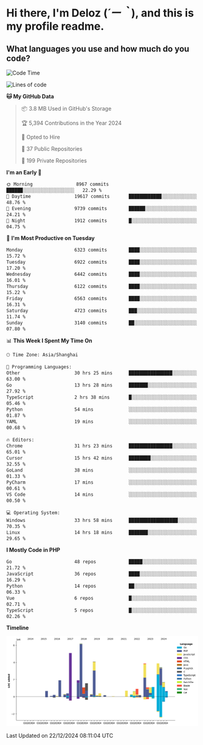 # **Hi there, I'm Deloz (*´ー｀*), and this is my profile readme.**

## **What languages you use and how much do you code?**

<!--START_SECTION:waka-->
![Code Time](http://img.shields.io/badge/Code%20Time-5%2C329%20hrs%2026%20mins-blue)

![Lines of code](https://img.shields.io/badge/From%20Hello%20World%20I%27ve%20Written-43.9%20million%20lines%20of%20code-blue)

**🐱 My GitHub Data** 

> 📦 3.8 MB Used in GitHub's Storage 
 > 
> 🏆 5,394 Contributions in the Year 2024
 > 
> 💼 Opted to Hire
 > 
> 📜 37 Public Repositories 
 > 
> 🔑 199 Private Repositories 
 > 
**I'm an Early 🐤** 

```text
🌞 Morning                8967 commits        ██████░░░░░░░░░░░░░░░░░░░   22.29 % 
🌆 Daytime                19617 commits       ████████████░░░░░░░░░░░░░   48.76 % 
🌃 Evening                9739 commits        ██████░░░░░░░░░░░░░░░░░░░   24.21 % 
🌙 Night                  1912 commits        █░░░░░░░░░░░░░░░░░░░░░░░░   04.75 % 
```
📅 **I'm Most Productive on Tuesday** 

```text
Monday                   6323 commits        ████░░░░░░░░░░░░░░░░░░░░░   15.72 % 
Tuesday                  6922 commits        ████░░░░░░░░░░░░░░░░░░░░░   17.20 % 
Wednesday                6442 commits        ████░░░░░░░░░░░░░░░░░░░░░   16.01 % 
Thursday                 6122 commits        ████░░░░░░░░░░░░░░░░░░░░░   15.22 % 
Friday                   6563 commits        ████░░░░░░░░░░░░░░░░░░░░░   16.31 % 
Saturday                 4723 commits        ███░░░░░░░░░░░░░░░░░░░░░░   11.74 % 
Sunday                   3140 commits        ██░░░░░░░░░░░░░░░░░░░░░░░   07.80 % 
```


📊 **This Week I Spent My Time On** 

```text
🕑︎ Time Zone: Asia/Shanghai

💬 Programming Languages: 
Other                    30 hrs 25 mins      ████████████████░░░░░░░░░   63.00 % 
Go                       13 hrs 28 mins      ███████░░░░░░░░░░░░░░░░░░   27.92 % 
TypeScript               2 hrs 38 mins       █░░░░░░░░░░░░░░░░░░░░░░░░   05.46 % 
Python                   54 mins             ░░░░░░░░░░░░░░░░░░░░░░░░░   01.87 % 
YAML                     19 mins             ░░░░░░░░░░░░░░░░░░░░░░░░░   00.68 % 

🔥 Editors: 
Chrome                   31 hrs 23 mins      ████████████████░░░░░░░░░   65.01 % 
Cursor                   15 hrs 42 mins      ████████░░░░░░░░░░░░░░░░░   32.55 % 
GoLand                   38 mins             ░░░░░░░░░░░░░░░░░░░░░░░░░   01.33 % 
PyCharm                  17 mins             ░░░░░░░░░░░░░░░░░░░░░░░░░   00.61 % 
VS Code                  14 mins             ░░░░░░░░░░░░░░░░░░░░░░░░░   00.50 % 

💻 Operating System: 
Windows                  33 hrs 58 mins      ██████████████████░░░░░░░   70.35 % 
Linux                    14 hrs 18 mins      ███████░░░░░░░░░░░░░░░░░░   29.65 % 
```

**I Mostly Code in PHP** 

```text
Go                       48 repos            █████░░░░░░░░░░░░░░░░░░░░   21.72 % 
JavaScript               36 repos            ████░░░░░░░░░░░░░░░░░░░░░   16.29 % 
Python                   14 repos            ██░░░░░░░░░░░░░░░░░░░░░░░   06.33 % 
Vue                      6 repos             █░░░░░░░░░░░░░░░░░░░░░░░░   02.71 % 
TypeScript               5 repos             █░░░░░░░░░░░░░░░░░░░░░░░░   02.26 % 
```



**Timeline**

![Lines of Code chart](https://raw.githubusercontent.com/deloz/deloz/main/assets/bar_graph.png)


 Last Updated on 22/12/2024 08:11:04 UTC
<!--END_SECTION:waka-->
